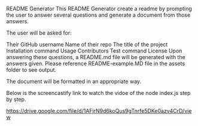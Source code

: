 README Generator
This README Generator create a readme by prompting the user to answer several questions and generate a document from those answers.

The user will be asked for:

Their GitHub username
Name of their repo
The title of the project
Installation command
Usage
Contributors
Test command
License
Upon answering these questions, a README.md file will be generated with the answers given. Please reference README-example.MD file in the assets folder to see output. 

The document will be formatted in an appropriate way.

Below is the screencastify link to watch the vidoe of the node index.js step by step. 

https://drive.google.com/file/d/1AFjrN9d6koQus9gTnrfe5DKe0azv4CrD/view


